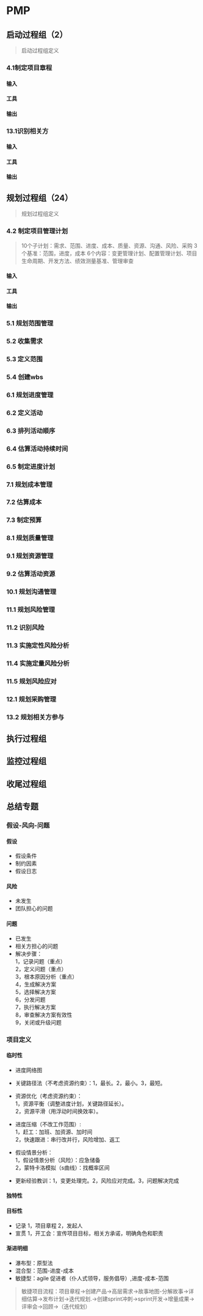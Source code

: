 # PMP


## 启动过程组（2）
>启动过程组定义
### 4.1制定项目章程
#### 输入
#### 工具
#### 输出

### 13.1识别相关方
#### 输入
#### 工具
#### 输出

## 规划过程组（24）
>规划过程组定义
### 4.2 制定项目管理计划
>10个子计划：需求、范围、进度、成本、质量、资源、沟通、风险、采购
>3个基准：范围，进度，成本
>6个内容：变更管理计划、配置管理计划、项目生命周期、开发方法、绩效测量基准、管理审查
#### 输入
#### 工具
#### 输出
### 5.1 规划范围管理
### 5.2 收集需求
### 5.3 定义范围
### 5.4 创建wbs
### 6.1 规划进度管理
### 6.2 定义活动
### 6.3 排列活动顺序
### 6.4 估算活动持续时间
### 6.5 制定进度计划
### 7.1 规划成本管理
### 7.2 估算成本
### 7.3 制定预算
### 8.1 规划质量管理
### 9.1 规划资源管理
### 9.2 估算活动资源
### 10.1 规划沟通管理
### 11.1 规划风险管理
### 11.2 识别风险
### 11.3 实施定性风险分析
### 11.4 实施定量风险分析
### 11.5 规划风险应对
### 12.1 规划采购管理
### 13.2 规划相关方参与

## 执行过程组

## 监控过程组

## 收尾过程组


## 总结专题

### 假设-风向-问题
#### 假设
- 假设条件
- 制约因素
- 假设日志

#### 风险
- 未发生
- 团队担心的问题

#### 问题
- 已发生
- 相关方担心的问题
- 解决步骤：\
1，记录问题（重点） \
2，定义问题（重点）\
3，根本原因分析（重点） \
4，生成解决方案 \
5，选择解决方案 \
6，分发问题 \
7，执行解决方案 \
8，审查解决方案有效性 \
9，关闭或升级问题 



### 项目定义
#### 临时性
- 进度网络图
- 关键路径法（不考虑资源约束）：1，最长。2，最小。3，最短。
- 资源优化（考虑资源约束）：\
1，资源平衡（调整进度计划，关键路径延长）。\
2，资源平滑（用浮动时间换效率）。

- 进度压缩（不改工作范围）:\
1，赶工：加班、加资源、加时间 \
2，快速跟进：串行改并行，风险增加、返工 
- 假设情景分析：\
1，假设情景分析（风险）：应急储备\
2，蒙特卡洛模拟（s曲线）：找概率区间

- 更新经验教训：1，变更处理完。2，风险应对完成。3，问题解决完成

#### 独特性
#### 目标性
- 记录
1，项目章程
2，发起人
- 宣贯
1，开工会：宣传项目目标，相关方承诺，明确角色和职责
#### 渐进明细
- 瀑布型：原型法
- 混合型：范围-进度-成本
- 敏捷型：agile 促进者（仆人式领导，服务倡导）,进度-成本-范围

> 敏捷项目流程：项目章程->创建产品->高层需求->故事地图-分解故事->详细估算->发布计划->迭代规划.->创建sprint冲刺->sprint开发->增量成果->评审会->回顾->（迭代规划）
